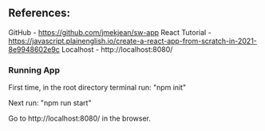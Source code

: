 ## References:

GitHub - https://github.com/jmekjean/sw-app
React Tutorial - https://javascript.plainenglish.io/create-a-react-app-from-scratch-in-2021-8e9948602e9c
Localhost - http://localhost:8080/

### Running App

First time, in the root directory terminal run: "npm init"

Next run: "npm run start"

Go to http://localhost:8080/ in the browser.
